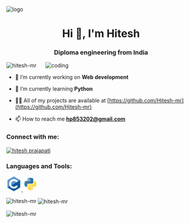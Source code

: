 ![logo](https://mir-s3-cdn-cf.behance.net/project_modules/max_1200/79731568097599.5b50bca477735.jpg)
<h1 align="center">Hi 👋, I'm Hitesh</h1>
<h3 align="center">Diploma engineering from India</h3>
<img align="right" alt="coding" width="400" src="https://i.pinimg.com/originals/81/17/8b/81178b47a8598f0c81c4799f2cdd4057.gif"
<p align="left"> <img src="https://komarev.com/ghpvc/?username=hitesh-mr&label=Profile%20views&color=0e75b6&style=flat" alt="hitesh-mr" /> </p>

- 🔭 I’m currently working on **Web development**

- 🌱 I’m currently learning **Python**

- 👨‍💻 All of my projects are available at [https://github.com/Hitesh-mr](https://github.com/Hitesh-mr)

- 📫 How to reach me **hp853202@gmail.com**

<h3 align="left">Connect with me:</h3>
<p align="left">
<a href="https://linkedin.com/in/hitesh prajapati" target="blank"><img align="center" src="https://raw.githubusercontent.com/rahuldkjain/github-profile-readme-generator/master/src/images/icons/Social/linked-in-alt.svg" alt="hitesh prajapati" height="30" width="40" /></a>
</p>

<h3 align="left">Languages and Tools:</h3>
<p align="left"> <a href="https://www.cprogramming.com/" target="_blank" rel="noreferrer"> <img src="https://raw.githubusercontent.com/devicons/devicon/master/icons/c/c-original.svg" alt="c" width="40" height="40"/> </a> <a href="https://www.python.org" target="_blank" rel="noreferrer"> <img src="https://raw.githubusercontent.com/devicons/devicon/master/icons/python/python-original.svg" alt="python" width="40" height="40"/> </a> </p>

<p><img align="left" src="https://github-readme-stats.vercel.app/api/top-langs?username=hitesh-mr&show_icons=true&locale=en&layout=compact" alt="hitesh-mr" /></p>

<p>&nbsp;<img align="center" src="https://github-readme-stats.vercel.app/api?username=hitesh-mr&show_icons=true&locale=en" alt="hitesh-mr" /></p>

<p><img align="center" src="https://github-readme-streak-stats.herokuapp.com/?user=hitesh-mr&" alt="hitesh-mr" /></p>
